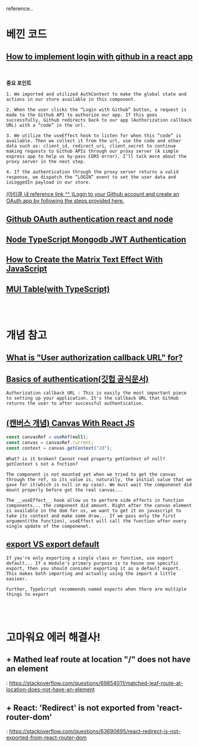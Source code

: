 reference..

# 베낀 코드

## [How to implement login with github in a react app](https://levelup.gitconnected.com/how-to-implement-login-with-github-in-a-react-app-bd3d704c64fc)

<br>

**중요 포인트**

    1. We imported and utilized AuthContext to make the global state and actions in our store available in this component.

    2. When the user clicks the “Login with Github” button, a request is made to the Github API to authorize our app. If this goes successfully, Github redirects back to our app (Authorization callback URL) with a “code” in the url.

    3. We utilize the useEffect hook to listen for when this “code” is available. Then we collect it from the url, use the code and other data such as: client_id, redirect_uri, client_secret to continue making requests to Github APIs through our proxy server (A simple express app to help us by-pass CORS error). I’ll talk more about the proxy server in the next step.

    4. If the authentication through the proxy server returns a valid response, we dispatch the “LOGIN” event to set the user data and isLoggedIn payload in our store.

[(아티클 내 reference link ^^ )Login to your Github account and create an OAuth app by following the steps provided here.](https://docs.github.com/en/developers/apps/building-oauth-apps/creating-an-oauth-app)

## [Github OAuth authentication react and node](https://codevoweb.com/github-oauth-authentication-react-and-node/)

## [Node TypeScript Mongodb JWT Authentication](https://codevoweb.com/node-typescript-mongodb-jwt-authentication/)

## [How to Create the Matrix Text Effect With JavaScript](https://betterprogramming.pub/how-to-create-the-matrix-text-effect-with-javascript-325c6bb7d96e)

## [MUI Table(with TypeScript)](https://mui.com/material-ui/react-table/)

<br>
<br>

# 개념 참고

## [What is "User authorization callback URL" for?](https://github.community/t/what-is-user-authorization-callback-url-for/13990)

## [Basics of authentication(깃헙 공식문서)](https://docs.github.com/en/rest/guides/basics-of-authentication#providing-a-callback)

    Authorization callback URL : This is easily the most important piece to setting up your application. It's the callback URL that GitHub returns the user to after successful authentication.

## [(캔버스 개념) Canvas With React JS](https://medium.com/@pdx.lucasm/canvas-with-react-js-32e133c05258)

```javascript
const canvasRef = useRef(null);
const canvas = canvasRef.current;
const context = canvas.getContext("2d");
```

    What? is it broken? Cannot read property getContext of null? getContext s not a fnction?

    The component is not mounted yet when we tried to get the canvas through the ref, so its value is, naturally, the initial value that we gave for it(which is null in my case). We must wait the componenet did mount properly before get the real canvas...

    The __useEffect__ hook allow us to perform side effects in function components... the component did amount. Right after the canvas element is available in the dom for us, we want to get it on javascript to take its context and make some draw... If we pass only the first argument(the function), useEffect will call the function after every single update of the componenet.

## [export VS export default](https://mattshelley.dev/export-vs-export-default/)

    If you're only exporting a single class or function, use export default... If a module's primary purpose is to house one specific export, then you should consider exporting it as a default export. This makes both importing and actually using the import a little easieer.

    Further, TypeScript recommends named exports when there are multiple things to export

<br>
<br>

# 고마워요 에러 해결사!

## + Mathed leaf route at location "/" does not have an element

: https://stackoverflow.com/questions/69854011/matched-leaf-route-at-location-does-not-have-an-element

## + React: 'Redirect' is not exported from 'react-router-dom'

: https://stackoverflow.com/questions/63690695/react-redirect-is-not-exported-from-react-router-dom
